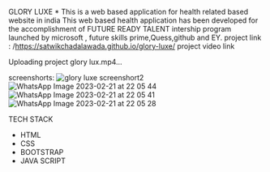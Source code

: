 GLORY LUXE *
This is a web based application for health related based website in india
 This web based health application has been developed for the accomplishment of FUTURE READY TALENT  intership program launched by microsoft ,
 future skills prime,Quess,github and EY.
 project link : /https://satwikchadalawada.github.io/glory-luxe/
 project video link 
 
 Uploading project glory lux.mp4…

screenshorts:
  ![glory luxe screenshort2](https://user-images.githubusercontent.com/118988293/220405022-cd708073-315b-4bfe-a716-fb6b030292dc.jpg)
![WhatsApp Image 2023-02-21 at 22 05 44](https://user-images.githubusercontent.com/118988293/220405336-e6a6ed6f-6cdb-4d88-b160-35db048a57c9.jpg)
![WhatsApp Image 2023-02-21 at 22 05 41](https://user-images.githubusercontent.com/118988293/220405364-a631b84f-e451-414a-95f7-702477e7b31b.jpg)
![WhatsApp Image 2023-02-21 at 22 05 28](https://user-images.githubusercontent.com/118988293/220405371-6cf4281d-ad66-4f3f-905d-00f60972f979.jpg)

 TECH STACK 
 * HTML
 * CSS
 * BOOTSTRAP
 * JAVA SCRIPT
